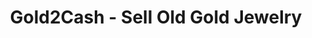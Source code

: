 ---
title: "Gold2Cash - Sell Old Gold Jewelry"
url: /karachi/gold2cash-sell-old-gold-jewelry/
shop: jewelry
---